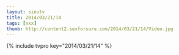 ```yaml
--- 
layout: sieutv
title: 2014/03/21/14
tags: [xxx]
thumb: http://content2.sexforsure.com/2014/03/21/14/Video.jpg
---
```

{% include tvpro key="2014/03/21/14" %} 
